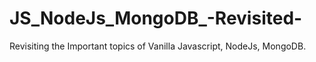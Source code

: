 # JS_NodeJs_MongoDB_-Revisited-
Revisiting the Important topics of Vanilla Javascript, NodeJs, MongoDB.
